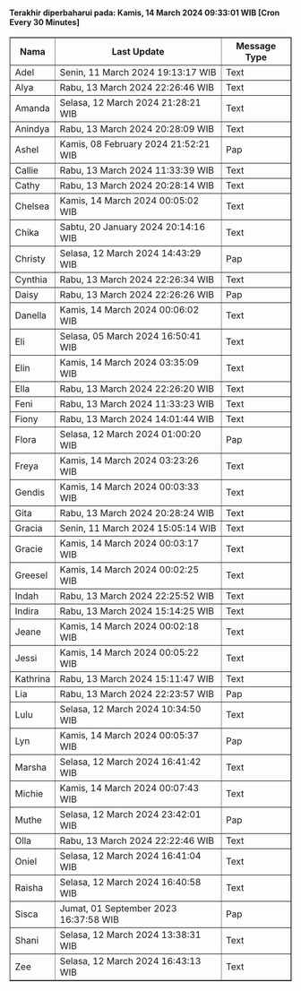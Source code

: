 #### Terakhir diperbaharui pada: Kamis, 14 March 2024 09:33:01 WIB [Cron Every 30 Minutes]

<table border='1'><tr><th>Nama</th><th>Last Update</th><th>Message Type</th></tr><tr><td>Adel</td><td>Senin, 11 March 2024 19:13:17 WIB</td><td>Text</td></tr><tr><td>Alya</td><td>Rabu, 13 March 2024 22:26:46 WIB</td><td>Text</td></tr><tr><td>Amanda</td><td>Selasa, 12 March 2024 21:28:21 WIB</td><td>Text</td></tr><tr><td>Anindya</td><td>Rabu, 13 March 2024 20:28:09 WIB</td><td>Text</td></tr><tr><td>Ashel</td><td>Kamis, 08 February 2024 21:52:21 WIB</td><td>Pap</td></tr><tr><td>Callie</td><td>Rabu, 13 March 2024 11:33:39 WIB</td><td>Text</td></tr><tr><td>Cathy</td><td>Rabu, 13 March 2024 20:28:14 WIB</td><td>Text</td></tr><tr><td>Chelsea</td><td>Kamis, 14 March 2024 00:05:02 WIB</td><td>Text</td></tr><tr><td>Chika</td><td>Sabtu, 20 January 2024 20:14:16 WIB</td><td>Text</td></tr><tr><td>Christy</td><td>Selasa, 12 March 2024 14:43:29 WIB</td><td>Pap</td></tr><tr><td>Cynthia</td><td>Rabu, 13 March 2024 22:26:34 WIB</td><td>Text</td></tr><tr><td>Daisy</td><td>Rabu, 13 March 2024 22:26:26 WIB</td><td>Pap</td></tr><tr><td>Danella</td><td>Kamis, 14 March 2024 00:06:02 WIB</td><td>Text</td></tr><tr><td>Eli</td><td>Selasa, 05 March 2024 16:50:41 WIB</td><td>Text</td></tr><tr><td>Elin</td><td>Kamis, 14 March 2024 03:35:09 WIB</td><td>Text</td></tr><tr><td>Ella</td><td>Rabu, 13 March 2024 22:26:20 WIB</td><td>Text</td></tr><tr><td>Feni</td><td>Rabu, 13 March 2024 11:33:23 WIB</td><td>Text</td></tr><tr><td>Fiony</td><td>Rabu, 13 March 2024 14:01:44 WIB</td><td>Text</td></tr><tr><td>Flora</td><td>Selasa, 12 March 2024 01:00:20 WIB</td><td>Pap</td></tr><tr><td>Freya</td><td>Kamis, 14 March 2024 03:23:26 WIB</td><td>Text</td></tr><tr><td>Gendis</td><td>Kamis, 14 March 2024 00:03:33 WIB</td><td>Text</td></tr><tr><td>Gita</td><td>Rabu, 13 March 2024 20:28:24 WIB</td><td>Text</td></tr><tr><td>Gracia</td><td>Senin, 11 March 2024 15:05:14 WIB</td><td>Text</td></tr><tr><td>Gracie</td><td>Kamis, 14 March 2024 00:03:17 WIB</td><td>Text</td></tr><tr><td>Greesel</td><td>Kamis, 14 March 2024 00:02:25 WIB</td><td>Text</td></tr><tr><td>Indah</td><td>Rabu, 13 March 2024 22:25:52 WIB</td><td>Text</td></tr><tr><td>Indira</td><td>Rabu, 13 March 2024 15:14:25 WIB</td><td>Text</td></tr><tr><td>Jeane</td><td>Kamis, 14 March 2024 00:02:18 WIB</td><td>Text</td></tr><tr><td>Jessi</td><td>Kamis, 14 March 2024 00:05:22 WIB</td><td>Text</td></tr><tr><td>Kathrina</td><td>Rabu, 13 March 2024 15:11:47 WIB</td><td>Text</td></tr><tr><td>Lia</td><td>Rabu, 13 March 2024 22:23:57 WIB</td><td>Pap</td></tr><tr><td>Lulu</td><td>Selasa, 12 March 2024 10:34:50 WIB</td><td>Text</td></tr><tr><td>Lyn</td><td>Kamis, 14 March 2024 00:05:37 WIB</td><td>Pap</td></tr><tr><td>Marsha</td><td>Selasa, 12 March 2024 16:41:42 WIB</td><td>Text</td></tr><tr><td>Michie</td><td>Kamis, 14 March 2024 00:07:43 WIB</td><td>Text</td></tr><tr><td>Muthe</td><td>Selasa, 12 March 2024 23:42:01 WIB</td><td>Pap</td></tr><tr><td>Olla</td><td>Rabu, 13 March 2024 22:22:46 WIB</td><td>Text</td></tr><tr><td>Oniel</td><td>Selasa, 12 March 2024 16:41:04 WIB</td><td>Text</td></tr><tr><td>Raisha</td><td>Selasa, 12 March 2024 16:40:58 WIB</td><td>Text</td></tr><tr><td>Sisca</td><td>Jumat, 01 September 2023 16:37:58 WIB</td><td>Pap</td></tr><tr><td>Shani</td><td>Selasa, 12 March 2024 13:38:31 WIB</td><td>Text</td></tr><tr><td>Zee</td><td>Selasa, 12 March 2024 16:43:13 WIB</td><td>Text</td></tr></table>